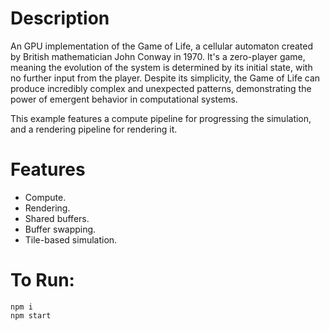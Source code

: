 # Description

An GPU implementation of the Game of Life, a cellular automaton created by British mathematician John Conway in 1970. It's a zero-player game, meaning the evolution of the system is determined by its initial state, with no further input from the player. Despite its simplicity, the Game of Life can produce incredibly complex and unexpected patterns, demonstrating the power of emergent behavior in computational systems.

This example features a compute pipeline for progressing the simulation, and a rendering pipeline for rendering it.

# Features

- Compute.
- Rendering.
- Shared buffers.
- Buffer swapping.
- Tile-based simulation.

# To Run:

```
npm i
npm start
```